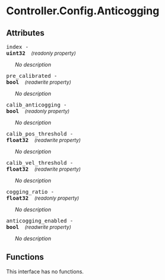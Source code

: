 





# Controller.Config.Anticogging

## Attributes



<big><code>index - 
**<span title="C type: uint32_t, Python type: int">uint32</span>**</code></big>&nbsp;&nbsp;&nbsp;&nbsp;<span style="font-size: small;">_(readonly property)_</span>

<ul>

_No description_</ul>

<big><code>pre_calibrated - 
**<span title="C type: bool, Python type: bool">bool</span>**</code></big>&nbsp;&nbsp;&nbsp;&nbsp;<span style="font-size: small;">_(readwrite property)_</span>

<ul>

_No description_</ul>

<big><code>calib_anticogging - 
**<span title="C type: bool, Python type: bool">bool</span>**</code></big>&nbsp;&nbsp;&nbsp;&nbsp;<span style="font-size: small;">_(readonly property)_</span>

<ul>

_No description_</ul>

<big><code>calib_pos_threshold - 
**<span title="C type: float, Python type: float">float32</span>**</code></big>&nbsp;&nbsp;&nbsp;&nbsp;<span style="font-size: small;">_(readwrite property)_</span>

<ul>

_No description_</ul>

<big><code>calib_vel_threshold - 
**<span title="C type: float, Python type: float">float32</span>**</code></big>&nbsp;&nbsp;&nbsp;&nbsp;<span style="font-size: small;">_(readwrite property)_</span>

<ul>

_No description_</ul>

<big><code>cogging_ratio - 
**<span title="C type: float, Python type: float">float32</span>**</code></big>&nbsp;&nbsp;&nbsp;&nbsp;<span style="font-size: small;">_(readonly property)_</span>

<ul>

_No description_</ul>

<big><code>anticogging_enabled - 
**<span title="C type: bool, Python type: bool">bool</span>**</code></big>&nbsp;&nbsp;&nbsp;&nbsp;<span style="font-size: small;">_(readwrite property)_</span>

<ul>

_No description_</ul>



## Functions


This interface has no functions.
